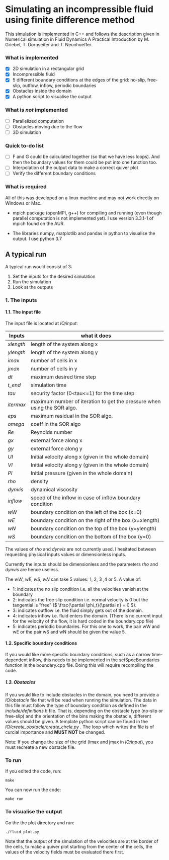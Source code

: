 # Simulating an incompressible fluid using finite difference method

This simulation is implemented in C++ and follows the description given in Numerical simulation in Fluid Dynamics A Practical Introduction by M. Griebel, T. Dornseifer and T. Neunhoeffer.

### What is implemented
- [x] 2D simulation in a rectangular grid
- [x] Incompressible fluid
- [x] 5 different boundary conditions at the edges of the grid: no-slip, free-slip, outflow, inflow, periodic boundaries
- [x] Obstacles inside the domain
- [x] A python script to visualise the output

### What is *not* implemented

- [ ] Parallelized computation
- [ ] Obstacles moving due to the flow
- [ ] 3D simulation

### Quick to-do list

- [ ] F and G could be calculated together (so that we have less loops). And
  then the boundary values for them could be put into one function too.
- [ ] Interpolation of the output data to make a correct quiver plot
- [ ] Verify the different boundary conditions

### What is required

All of this was developed on a linux machine and may not work directly on
Windows or Mac.

* mpich package (openMPI, g++) for compiling and running (even though parallel computation is not implemented yet).
I use version 3.3.1-1 of mpich found on the AUR.

* The libraries numpy, matplotlib and pandas in python to visualise the output. I use python 3.7

## A typical run

A typical run would consist of 3:
1) Set the inputs for the desired simulation
2) Run the simulation
3) Look at the outputs

### 1. The inputs

#### 1.1. The input file

The input file is located at *IO/input*:

Inputs     | what it does
-----------|--------------
*xlength*  |   length of the system along x
*ylength*  |   length of the system along y
*imax*     |   number of cells in x
*jmax*     |   number of cells in y
*dt*       |   maximum desired time step
*t_end*    |   simulation time
*tau*      |   security factor (0<tau<=1) for the time step
*itermax*  |   maximum number of iteration to get the pressure when using the SOR algo.
*eps*      |   maximum residual in the SOR algo.
*omega*    |   coeff in the SOR algo
*Re*       |   Reynolds number
*gx*       |   external force along x
*gy*       |   external force along y
*UI*       |   Initial velocity along x (given in the whole domain)
*VI*       |   Initial velocity along y (given in the whole domain)
*PI*       |   Initial pressure (given in the whole domain)
*rho*      |   density
*dynvis*   |   dynamical viscosity
*inflow*   |   speed of the inflow in case of inflow boundary condition
*wW*       |   boundary condition on the left of the box (x=0)
*wE*       |   boundary condition on the right of the box (x=xlength)
*wN*       |   boundary condition on the top of the box (y=ylength)
*wS*       |   boundary condition on the bottom of the box (y=0)


The values of *rho* and *dynvis* are not currently used.
I hesitated between requesting physical inputs values or dimensionless inputs.

Currently the inputs should be dimensionless and the parameters *rho* and *dynvis* are hence useless.


The *wW*, *wE*, *wS*, *wN* can take 5 values: 1, 2, 3 ,4 or 5.
A value of:
* 1: indicates the no slip condition i.e. all the velocities vanish at the boundary
* 2: indicates the free slip condition i.e. normal velocity is 0 but the tangential is "free" ($ \frac{\partial \phi_t}{\partial n} = 0 $).
* 3: indicates outflow i.e. the fluid simply gets out of the domain.
* 4: indicates inflow i.e. fluid enters the domain. (There is no current input for the velocity of the flow, it is hard coded in the boundary.cpp file)
* 5: indicates periodic boundaries. For this one to work, the pair wW and wE or the pair wS and wN should be given the value 5.

#### 1.2. Specific boundary conditions

If you would like more specific boundary conditions, such as a narrow
time-dependent inflow, this needs to be implemented in the setSpecBoundaries function in the
boundary.cpp file.
Doing this will require recompiling the code.

##### 1.3. Obstacles

If you would like to include obstacles in the domain, you need to provide a
*IO/obstacle* file that will be read when running the simulation.
The data in this file must follow the type of boundary condition as defined in
the *include/definitions.h* file.
That is, depending on the obstacle type (no-slip or free-slip) and the
orientation of the bins making the obstacle, different values should be given.
A template python script can be found in the *IO/create_obstacle/create_circle.py* .
The loop which writes the file is of curcial importance and **MUST NOT** be
changed.

Note: If you change the size of the grid (imax and jmax in *IO/input*), you must
recreate a new obstacle file.

### To run

If you edited the code, run:
```
make
```

You can now run the code:
```
make run
```


### To visualise the output

Go the the plot directory and run:
```
./fluid_plot.py
```

Note that the output of the simulation of the velocities are at the border of the cells,
to make a quiver plot starting from the center of the cells, the values of the velocity fields must be evaluated there first.

